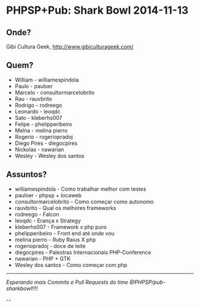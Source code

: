 PHPSP+Pub: Shark Bowl 2014-11-13
================================

Onde?
-----

Gibi Cultura Geek, http://www.gibiculturageek.com/

Quem?
-----

* William - williamespindola
* Paulo - pauloer
* Marcelo - consultormarcelobrito
* Rau - rauvbrito
* Rodrigo - rodreego
* Leonardo - leoqdc
* Sato  - kleberhs007
* Felipe - phelipperibeiro
* Melna - melina pierro
* Rogerio - rogeriopradoj
* Diego Pires - diegocpires
* Nickolas - nawarian
* Wesley - Wesley dos santos

Assuntos?
---------

* williamespindola - Como trabalhar melhor com testes
* pauloer - phpsp + locaweb
* consultormarcelobrito - Como começar como autonomo  
* rauvbrito - Qual os melhores frameworks
* rodreego - Falcon
* leoqdc - Erança x Strategy
* kleberhs007 - Framework x php puro
* phelipperibeiro - Front end até onde vou
* melina pierro - Ruby Raius X php
* rogeriopradoj - doce de leite
* diegocpires - Palestras Internacionais PHP-Conference
* nawarian - PHP + GTK
* Wesley dos santos - Como começar com php

---

*Esperando mais Commits e Pull Requests do time @PHPSP/pub-sharkbowl*!!!!



--

